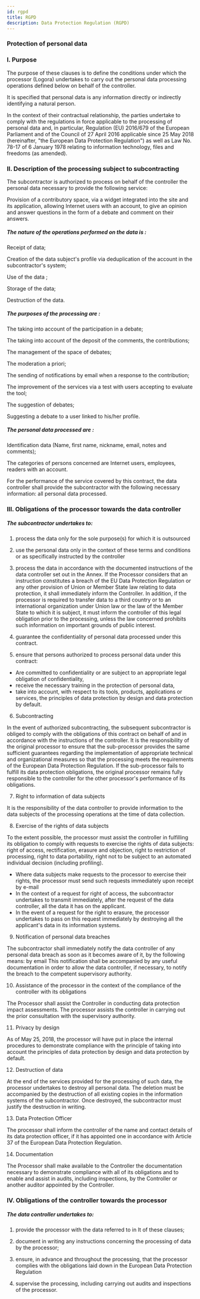 ```yaml
---
id: rgpd
title: RGPD
description: Data Protection Regulation (RGPD)
---
```


### Protection of personal data

### I. Purpose 

The purpose of these clauses is to define the conditions under which the processor (Logora) undertakes to carry out the personal data processing operations defined below on behalf of the controller. 

It is specified that personal data is any information directly or indirectly identifying a natural person. 

In the context of their contractual relationship, the parties undertake to comply with the regulations in force applicable to the processing of personal data and, in particular, Regulation (EU) 2016/679 of the European Parliament and of the Council of 27 April 2016 applicable since 25 May 2018 (hereinafter, "the European Data Protection Regulation") as well as Law No. 78-17 of 6 January 1978 relating to information technology, files and freedoms (as amended). 

### II. Description of the processing subject to subcontracting

The subcontractor is authorized to process on behalf of the controller the personal data necessary to provide the following service: 

Provision of a contributory space, via a widget integrated into the site and its application, allowing Internet users with an account, to give an opinion and answer questions in the form of a debate and comment on their answers. 

##### The nature of the operations performed on the data is :

Receipt of data;

Creation of the data subject's profile via deduplication of the account in the subcontractor's system;

Use of the data ;

Storage of the data; 

Destruction of the data. 

##### The purposes of the processing are :

The taking into account of the participation in a debate; 

The taking into account of the deposit of the comments, the contributions;

The management of the space of debates; 

The moderation a priori; 

The sending of notifications by email when a response to the contribution; 

The improvement of the services via a test with users accepting to evaluate the tool; 

The suggestion of debates; 

Suggesting a debate to a user linked to his/her profile. 

##### The personal data processed are :

Identification data (Name, first name, nickname, email, notes and comments); 

The categories of persons concerned are Internet users, employees, readers with an account. 

For the performance of the service covered by this contract, the data controller shall provide the subcontractor with the following necessary information: all personal data processed. 

### III. Obligations of the processor towards the data controller 

##### The subcontractor undertakes to:

1. process the data only for the sole purpose(s) for which it is outsourced 

2. use the personal data only in the context of these terms and conditions or as specifically instructed by the controller

3. process the data in accordance with the documented instructions of the data controller set out in the Annex. If the Processor considers that an instruction constitutes a breach of the EU Data Protection Regulation or any other provision of Union or Member State law relating to data protection, it shall immediately inform the Controller. In addition, if the processor is required to transfer data to a third country or to an international organization under Union law or the law of the Member State to which it is subject, it must inform the controller of this legal obligation prior to the processing, unless the law concerned prohibits such information on important grounds of public interest. 

4. guarantee the confidentiality of personal data processed under this contract. 

5. ensure that persons authorized to process personal data under this contract: 

- Are committed to confidentiality or are subject to an appropriate legal obligation of confidentiality, 
- receive the necessary training in the protection of personal data, 
- take into account, with respect to its tools, products, applications or services, the principles of data protection by design and data protection by default. 

6. Subcontracting 

In the event of authorized subcontracting, the subsequent subcontractor is obliged to comply with the obligations of this contract on behalf of and in accordance with the instructions of the controller. It is the responsibility of the original processor to ensure that the sub-processor provides the same sufficient guarantees regarding the implementation of appropriate technical and organizational measures so that the processing meets the requirements of the European Data Protection Regulation. If the sub-processor fails to fulfill its data protection obligations, the original processor remains fully responsible to the controller for the other processor's performance of its obligations. 

7. Right to information of data subjects 

It is the responsibility of the data controller to provide information to the data subjects of the processing operations at the time of data collection. 

8. Exercise of the rights of data subjects 

To the extent possible, the processor must assist the controller in fulfilling its obligation to comply with requests to exercise the rights of data subjects: right of access, rectification, erasure and objection, right to restriction of processing, right to data portability, right not to be subject to an automated individual decision (including profiling). 

- Where data subjects make requests to the processor to exercise their rights, the processor must send such requests immediately upon receipt by e-mail  
- In the context of a request for right of access, the subcontractor undertakes to transmit immediately, after the request of the data controller, all the data it has on the applicant. 
- In the event of a request for the right to erasure, the processor undertakes to pass on this request immediately by destroying all the applicant's data in its information systems.

9. Notification of personal data breaches 

The subcontractor shall immediately notify the data controller of any personal data breach as soon as it becomes aware of it, by the following means: by email
This notification shall be accompanied by any useful documentation in order to allow the data controller, if necessary, to notify the breach to the competent supervisory authority.

10. Assistance of the processor in the context of the compliance of the controller with its obligations 

The Processor shall assist the Controller in conducting data protection impact assessments. The processor assists the controller in carrying out the prior consultation with the supervisory authority. 

11. Privacy by design 

As of May 25, 2018, the processor will have put in place the internal procedures to demonstrate compliance with the principle of taking into account the principles of data protection by design and data protection by default. 

12. Destruction of data 

At the end of the services provided for the processing of such data, the processor undertakes to destroy all personal data. The deletion must be accompanied by the destruction of all existing copies in the information systems of the subcontractor. Once destroyed, the subcontractor must justify the destruction in writing. 

13. Data Protection Officer 

The processor shall inform the controller of the name and contact details of its data protection officer, if it has appointed one in accordance with Article 37 of the European Data Protection Regulation. 

14. Documentation 

The Processor shall make available to the Controller the documentation necessary to demonstrate compliance with all of its obligations and to enable and assist in audits, including inspections, by the Controller or another auditor appointed by the Controller. 

### IV. Obligations of the controller towards the processor 

##### The data controller undertakes to:

1. provide the processor with the data referred to in It of these clauses; 

2. document in writing any instructions concerning the processing of data by the processor; 

3. ensure, in advance and throughout the processing, that the processor complies with the obligations laid down in the European Data Protection Regulation 

4. supervise the processing, including carrying out audits and inspections of the processor. 
